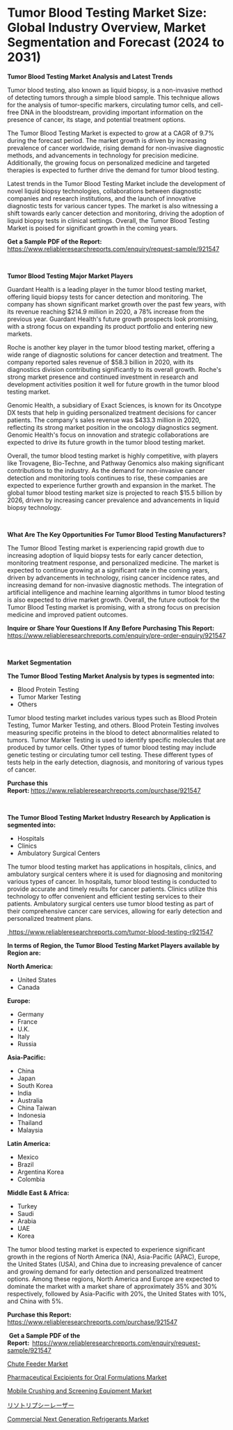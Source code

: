 <p><h1>Tumor Blood Testing Market Size: Global Industry Overview, Market Segmentation and Forecast (2024 to 2031)</h1></p><p><strong>Tumor Blood Testing Market Analysis and Latest Trends</strong></p>
<p><p>Tumor blood testing, also known as liquid biopsy, is a non-invasive method of detecting tumors through a simple blood sample. This technique allows for the analysis of tumor-specific markers, circulating tumor cells, and cell-free DNA in the bloodstream, providing important information on the presence of cancer, its stage, and potential treatment options.</p><p>The Tumor Blood Testing Market is expected to grow at a CAGR of 9.7% during the forecast period. The market growth is driven by increasing prevalence of cancer worldwide, rising demand for non-invasive diagnostic methods, and advancements in technology for precision medicine. Additionally, the growing focus on personalized medicine and targeted therapies is expected to further drive the demand for tumor blood testing.</p><p>Latest trends in the Tumor Blood Testing Market include the development of novel liquid biopsy technologies, collaborations between diagnostic companies and research institutions, and the launch of innovative diagnostic tests for various cancer types. The market is also witnessing a shift towards early cancer detection and monitoring, driving the adoption of liquid biopsy tests in clinical settings. Overall, the Tumor Blood Testing Market is poised for significant growth in the coming years.</p></p>
<p><strong>Get a Sample PDF of the Report:&nbsp;</strong> <a href="https://www.reliableresearchreports.com/enquiry/request-sample/921547">https://www.reliableresearchreports.com/enquiry/request-sample/921547</a></p>
<p>&nbsp;</p>
<p><strong>Tumor Blood Testing Major Market Players</strong></p>
<p><p>Guardant Health is a leading player in the tumor blood testing market, offering liquid biopsy tests for cancer detection and monitoring. The company has shown significant market growth over the past few years, with its revenue reaching $214.9 million in 2020, a 78% increase from the previous year. Guardant Health's future growth prospects look promising, with a strong focus on expanding its product portfolio and entering new markets.</p><p>Roche is another key player in the tumor blood testing market, offering a wide range of diagnostic solutions for cancer detection and treatment. The company reported sales revenue of $58.3 billion in 2020, with its diagnostics division contributing significantly to its overall growth. Roche's strong market presence and continued investment in research and development activities position it well for future growth in the tumor blood testing market.</p><p>Genomic Health, a subsidiary of Exact Sciences, is known for its Oncotype DX tests that help in guiding personalized treatment decisions for cancer patients. The company's sales revenue was $433.3 million in 2020, reflecting its strong market position in the oncology diagnostics segment. Genomic Health's focus on innovation and strategic collaborations are expected to drive its future growth in the tumor blood testing market.</p><p>Overall, the tumor blood testing market is highly competitive, with players like Trovagene, Bio-Techne, and Pathway Genomics also making significant contributions to the industry. As the demand for non-invasive cancer detection and monitoring tools continues to rise, these companies are expected to experience further growth and expansion in the market. The global tumor blood testing market size is projected to reach $15.5 billion by 2026, driven by increasing cancer prevalence and advancements in liquid biopsy technology.</p></p>
<p>&nbsp;</p>
<p><strong>What Are The Key Opportunities For Tumor Blood Testing Manufacturers?</strong></p>
<p><p>The Tumor Blood Testing market is experiencing rapid growth due to increasing adoption of liquid biopsy tests for early cancer detection, monitoring treatment response, and personalized medicine. The market is expected to continue growing at a significant rate in the coming years, driven by advancements in technology, rising cancer incidence rates, and increasing demand for non-invasive diagnostic methods. The integration of artificial intelligence and machine learning algorithms in tumor blood testing is also expected to drive market growth. Overall, the future outlook for the Tumor Blood Testing market is promising, with a strong focus on precision medicine and improved patient outcomes.</p></p>
<p><strong>Inquire or Share Your Questions If Any Before Purchasing This Report:</strong> <a href="https://www.reliableresearchreports.com/enquiry/pre-order-enquiry/921547">https://www.reliableresearchreports.com/enquiry/pre-order-enquiry/921547</a></p>
<p>&nbsp;</p>
<p><strong>Market Segmentation</strong></p>
<p><strong>The Tumor Blood Testing Market Analysis by types is segmented into:</strong></p>
<p><ul><li>Blood Protein Testing</li><li>Tumor Marker Testing</li><li>Others</li></ul></p>
<p><p>Tumor blood testing market includes various types such as Blood Protein Testing, Tumor Marker Testing, and others. Blood Protein Testing involves measuring specific proteins in the blood to detect abnormalities related to tumors. Tumor Marker Testing is used to identify specific molecules that are produced by tumor cells. Other types of tumor blood testing may include genetic testing or circulating tumor cell testing. These different types of tests help in the early detection, diagnosis, and monitoring of various types of cancer.</p></p>
<p><strong>Purchase this Report:&nbsp;</strong><a href="https://www.reliableresearchreports.com/purchase/921547">https://www.reliableresearchreports.com/purchase/921547</a></p>
<p>&nbsp;</p>
<p><strong>The Tumor Blood Testing Market Industry Research by Application is segmented into:</strong></p>
<p><ul><li>Hospitals</li><li>Clinics</li><li>Ambulatory Surgical Centers</li></ul></p>
<p><p>The tumor blood testing market has applications in hospitals, clinics, and ambulatory surgical centers where it is used for diagnosing and monitoring various types of cancer. In hospitals, tumor blood testing is conducted to provide accurate and timely results for cancer patients. Clinics utilize this technology to offer convenient and efficient testing services to their patients. Ambulatory surgical centers use tumor blood testing as part of their comprehensive cancer care services, allowing for early detection and personalized treatment plans.</p></p>
<p><a href="https://www.reliableresearchreports.com/tumor-blood-testing-r921547">&nbsp;https://www.reliableresearchreports.com/tumor-blood-testing-r921547</a></p>
<p><strong>In terms of Region, the Tumor Blood Testing Market Players available by Region are:</strong></p>
<p>
    <p> <strong> North America: </strong>
        <ul>
            <li>United States</li>
            <li>Canada</li>
        </ul>
        </p> 
    <p> <strong> Europe: </strong>
        <ul>
            <li>Germany</li>
            <li>France</li>
            <li>U.K.</li>
            <li>Italy</li>
            <li>Russia</li>
        </ul>
        </p> 
    <p> <strong> Asia-Pacific: </strong>
        <ul>
            <li>China</li>
            <li>Japan</li>
            <li>South Korea</li>
            <li>India</li>
            <li>Australia</li>
            <li>China Taiwan</li>
            <li>Indonesia</li>
            <li>Thailand</li>
            <li>Malaysia</li>
        </ul>
        </p> 
    <p> <strong> Latin America: </strong>
        <ul>
            <li>Mexico</li>
            <li>Brazil</li>
            <li>Argentina Korea</li>
            <li>Colombia</li>
        </ul>
        </p> 
    <p> <strong> Middle East & Africa: </strong>
        <ul>
            <li>Turkey</li>
            <li>Saudi</li>
            <li>Arabia</li>
            <li>UAE</li>
            <li>Korea</li>
        </ul>
    </p>
    </p>
<p><p>The tumor blood testing market is expected to experience significant growth in the regions of North America (NA), Asia-Pacific (APAC), Europe, the United States (USA), and China due to increasing prevalence of cancer and growing demand for early detection and personalized treatment options. Among these regions, North America and Europe are expected to dominate the market with a market share of approximately 35% and 30% respectively, followed by Asia-Pacific with 20%, the United States with 10%, and China with 5%.</p></p>
<p><strong>Purchase this Report: </strong><a href="https://www.reliableresearchreports.com/purchase/921547">https://www.reliableresearchreports.com/purchase/921547</a></p>
<p>&nbsp;<strong>Get a Sample PDF of the Report:&nbsp;&nbsp;</strong><a href="https://www.reliableresearchreports.com/enquiry/request-sample/921547">https://www.reliableresearchreports.com/enquiry/request-sample/921547</a></p>
<p><strong></strong></p>
<p><p><a href="https://github.com/mabutironaldo/Market-Research-Report-List-4/blob/main/chute-feeder-market.md">Chute Feeder Market</a></p><p><a href="https://www.linkedin.com/pulse/pharmaceutical-excipients-oral-formulations-market-insights-vyzgf">Pharmaceutical Excipients for Oral Formulations Market</a></p><p><a href="https://github.com/Paul14Anderson63/Market-Research-Report-List-4/blob/main/mobile-crushing-and-screening-equipment-market.md">Mobile Crushing and Screening Equipment Market</a></p><p><a href="https://github.com/pepo3k/Market-Research-Report-List-1/blob/main/218114355681.md">リソトリプシーレーザー</a></p><p><a href="https://www.linkedin.com/pulse/commercial-next-generation-refrigerants-market-research-report-5znac?trackingId=QSIQmrGkgzwzfr%2FzBez95w%3D%3D">Commercial Next Generation Refrigerants Market</a></p></p>